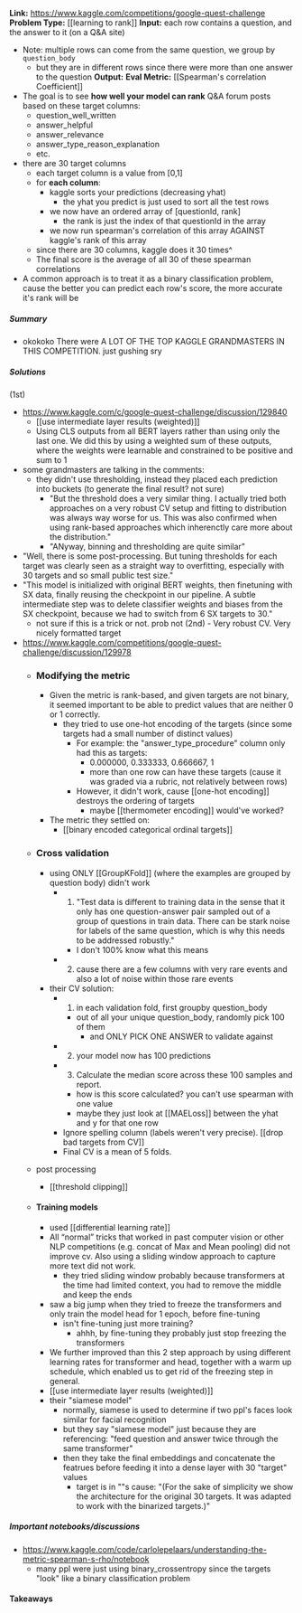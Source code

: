 **Link:** https://www.kaggle.com/competitions/google-quest-challenge
**Problem Type:** [[learning to rank]]
**Input:** each row contains a question, and the answer to it (on a Q&A site)
- Note: multiple rows can come from the same question, we group by `question_body`
	- but they are in different rows since there were more than one answer to the question
**Output:** 
**Eval Metric:** [[Spearman's correlation Coefficient]]
- The goal is to see **how well your model can rank** Q&A forum posts based on these target columns:
	- question_well_written
	- answer_helpful
	- answer_relevance
	- answer_type_reason_explanation
	- etc.
- there are 30 target columns
	- each target column is a value from [0,1]
	- for **each column**:
		- kaggle sorts your predictions (decreasing yhat)
			- the yhat you predict is just used to sort all the test rows
		- we now have an ordered array of [questionId, rank]
			- the rank is just the index of that questionId in the array
		- we now run spearman's correlation of this array AGAINST kaggle's rank of this array
	- since there are 30 columns, kaggle does it 30 times^
	- The final score is the average of all 30 of these spearman correlations
- A common approach is to treat it as a binary classification problem, cause the better you can predict each row's score, the more accurate it's rank will be
##### Summary

- okokoko There were A LOT OF THE TOP KAGGLE GRANDMASTERS IN THIS COMPETITION. just gushing sry
##### Solutions
(1st)
- https://www.kaggle.com/c/google-quest-challenge/discussion/129840
	- [[use intermediate layer results (weighted)]]
	- Using CLS outputs from all BERT layers rather than using only the last one. We did this by using a weighted sum of these outputs, where the weights were learnable and constrained to be positive and sum to 1
- some grandmasters are talking in the comments:
	- they didn't use thresholding, instead they placed each prediction into buckets (to generate the final result? not sure)
		- "But the threshold does a very similar thing. I actually tried both approaches on a very robust CV setup and fitting to distribution was always way worse for us. This was also confirmed when using rank-based approaches which inherenctly care more about the distribution."
		- "ANyway, binning and thresholding are quite similar"
- "Well, there is some post-processing. But tuning thresholds for each target was clearly seen as a straight way to overfitting, especially with 30 targets and so small public test size."
- "This model is initialized with original BERT weights, then finetuning with SX data, finally reusing the checkpoint in our pipeline. A subtle intermediate step was to delete classifier weights and biases from the SX checkpoint, because we had to switch from 6 SX targets to 30."
	- not sure if this is a trick or not. prob not
(2nd) - Very robust CV. Very nicely formatted target
- https://www.kaggle.com/competitions/google-quest-challenge/discussion/129978
	- ### Modifying the metric
		- Given the metric is rank-based, and given targets are not binary, it seemed important to be able to predict values that are neither 0 or 1 correctly.
			- they tried to use one-hot encoding of the targets (since some targets had a small number of distinct values)
				- For example: the "answer_type_procedure" column only had this as targets:
					- 0.000000, 0.333333, 0.666667, 1
					- more than one row can have these targets (cause it was graded via a rubric, not relatively between rows)
				- However, it didn't work, cause [[one-hot encoding]] destroys the ordering of targets
					- maybe [[thermometer encoding]] would've worked?
		- The metric they settled on:
			- [[binary encoded categorical ordinal targets]]

	- ### Cross validation
		- using ONLY [[GroupKFold]] (where the examples are grouped by question body) didn't work
			- 1) "Test data is different to training data in the sense that it only has one question-answer pair sampled out of a group of questions in train data. There can be stark noise for labels of the same question, which is why this needs to be addressed robustly."
				- I don't 100% know what this means
			- 2) cause there are a few columns with very rare events and also a lot of noise within those rare events
		- their CV solution:
			- 1) in each validation fold, first groupby question_body
				- out of all your unique question_body, randomly pick 100 of them
					- and ONLY PICK ONE ANSWER to validate against
			- 2) your model now has 100 predictions
			- 3) Calculate the median score across these 100 samples and report.
				- how is this score calculated? you can't use spearman with one value
				- maybe they just look at [[MAELoss]] between the yhat and y for that one row
			- Ignore spelling column (labels weren't very precise). [[drop bad targets from CV]]
			- Final CV is a mean of 5 folds.
	- post processing
		- [[threshold clipping]]
	- #### Training models
		- used [[differential learning rate]]
		- All “normal” tricks that worked in past computer vision or other NLP competitions (e.g. concat of Max and Mean pooling) did not improve cv. Also using a sliding window approach to capture more text did not work.
			- they tried sliding window probably because transformers at the time had limited context, you had to remove the middle and keep the ends
		- saw a big jump when they tried to freeze the transformers and only train the model head for 1 epoch, before fine-tuning
			- isn't fine-tuning just more training?
				- ahhh, by fine-tuning they probably just stop freezing the transformers
		- We further improved than this 2 step approach by using different learning rates for transformer and head, together with a warm up schedule, which enabled us to get rid of the freezing step in general.
		- [[use intermediate layer results (weighted)]]
		- their "siamese model"
			- normally, siamese is used to determine if two ppl's faces look similar for facial recognition
			- but they say "siamese model" just because they are referencing: "feed question and answer twice through the same transformer"
			- then they take the final embeddings and concatenate the featrues before feeding it into a dense layer with 30 "target" values
				- target is in ""s cause: "(For the sake of simplicity we show the architecture for the original 30 targets. It was adapted to work with the binarized targets.)"

##### Important notebooks/discussions
- https://www.kaggle.com/code/carlolepelaars/understanding-the-metric-spearman-s-rho/notebook
	- many ppl were just using binary_crossentropy since the targets "look" like a binary classification problem

#### Takeaways